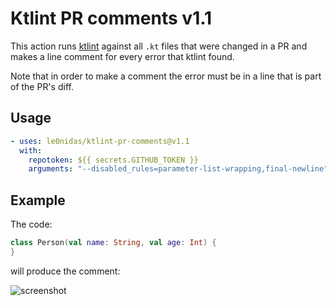 # Ktlint PR comments v1.1

This action runs [ktlint](https://ktlint.github.io/) against all `.kt` files that were changed in a PR
and makes a line comment for every error that ktlint found.

Note that in order to make a comment the error must be in a line that is part of the PR's diff.

## Usage

```yaml
- uses: le0nidas/ktlint-pr-comments@v1.1
  with:
    repotoken: ${{ secrets.GITHUB_TOKEN }}
    arguments: "--disabled_rules=parameter-list-wrapping,final-newline"
```

## Example

The code:

```kotlin
class Person(val name: String, val age: Int) {
}
```

will produce the comment:

![screenshot](ktlint-pr-comments_comment.png)
